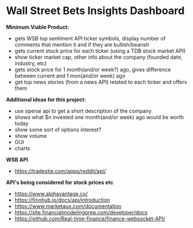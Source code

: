 # Wall Street Bets Insights Dashboard


**Minimum Viable Product:**  
- gets WSB top sentiment API ticker symbols, display number of comments that mention it and if they are bullish/bearish  
- gets current stock price for each ticker (using a TDB stock market API)  
- show ticker market cap, other info about the company (founded date, industry, etc)  
- gets stock price for 1 month(and/or week?) ago, gives difference between current and 1 mon(and/or week) ago  
- get top news stories (from a news API) related to each ticker and offers them  


**Additional ideas for this project:**   
- use openai api to get a short description of the company  
- shows what $n invested one month(and/or week) ago would be worth today  
- show some sort of options interest?  
- show volume  
- GUI  
- charts  


**WSB API**  
- https://tradestie.com/apps/reddit/api/  


**API's being considered for stock prices etc**  
- https://www.alphavantage.co/  
- https://finnhub.io/docs/api/introduction  
- https://www.marketaux.com/documentation  
- https://site.financialmodelingprep.com/developer/docs  
- https://github.com/Real-time-finance/finance-websocket-API/  